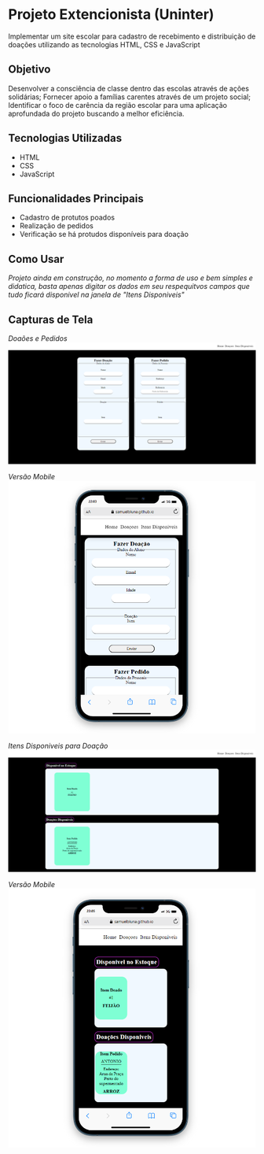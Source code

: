# Projeto Extencionista (Uninter)

Implementar um site escolar para cadastro de recebimento e distribuição de doações utilizando as tecnologias HTML, CSS e JavaScript

## Objetivo

Desenvolver a consciência de classe dentro das escolas através de ações solidárias; Fornecer apoio a famílias carentes através de um projeto social;
Identificar o foco de carência da região escolar para uma aplicação aprofundada do projeto buscando a melhor eficiência.

## Tecnologias Utilizadas

- HTML
- CSS
- JavaScript

## Funcionalidades Principais

- Cadastro de protutos poados
- Realização de pedidos
- Verificação se há protudos disponíveis para doação

## Como Usar

*Projeto ainda em construção, no momento a forma de uso e bem simples e didatica, basta apenas digitar os dados em seu respequitvos campos que tudo ficará disponivel na janela de "Itens Disponiveis"*

## Capturas de Tela

*Doaões e Pedidos*
<img src="/image/screenShot/01.png">

*Versão Mobile*
<img src="/image/screenShot/02.png">

*Itens Disponiveis para Doação*
<img src="/image/screenShot/03.png">

*Versão Mobile*
<img src="/image/screenShot/04.png">

<!-- ## Autor

*Samuel Barros Luna* -->


